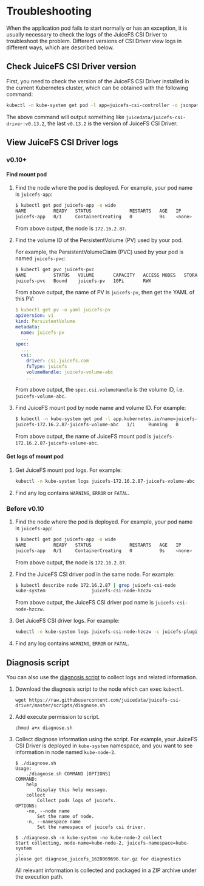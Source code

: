 # Troubleshooting

When the application pod fails to start normally or has an exception, it is usually necessary to check the logs of the JuiceFS CSI Driver to troubleshoot the problem. Different versions of CSI Driver view logs in different ways, which are described below.


## Check JuiceFS CSI Driver version

First, you need to check the version of the JuiceFS CSI Driver installed in the current Kubernetes cluster, which can be obtained with the following command:

```sh
kubectl -n kube-system get pod -l app=juicefs-csi-controller -o jsonpath="{.items[*].spec.containers[*].image}"
```

The above command will output something like `juicedata/juicefs-csi-driver:v0.13.2`, the last `v0.13.2` is the version of JuiceFS CSI Driver.


## View JuiceFS CSI Driver logs

### v0.10+

#### Find mount pod

1. Find the node where the pod is deployed. For example, your pod name is `juicefs-app`:

   ```sh {3}
   $ kubectl get pod juicefs-app -o wide
   NAME          READY   STATUS              RESTARTS   AGE   IP       NODE          NOMINATED NODE   READINESS GATES
   juicefs-app   0/1     ContainerCreating   0          9s    <none>   172.16.2.87   <none>           <none>
   ```

   From above output, the node is `172.16.2.87`.

2. Find the volume ID of the PersistentVolume (PV) used by your pod.

   For example, the PersistentVolumeClaim (PVC) used by your pod is named `juicefs-pvc`:

   ```sh {3}
   $ kubectl get pvc juicefs-pvc
   NAME          STATUS   VOLUME       CAPACITY   ACCESS MODES   STORAGECLASS   AGE
   juicefs-pvc   Bound    juicefs-pv   10Pi       RWX                           42d
   ```

   From above output, the name of PV is `juicefs-pv`, then get the YAML of this PV:

   ```yaml {12}
   $ kubectl get pv -o yaml juicefs-pv
   apiVersion: v1
   kind: PersistentVolume
   metadata:
     name: juicefs-pv
     ...
   spec:
     ...
     csi:
       driver: csi.juicefs.com
       fsType: juicefs
       volumeHandle: juicefs-volume-abc
       ...
   ```

   From above output, the `spec.csi.volumeHandle` is the volume ID, i.e. `juicefs-volume-abc`.

3. Find JuiceFS mount pod by node name and volume ID. For example:

   ```sh {2}
   $ kubectl -n kube-system get pod -l app.kubernetes.io/name=juicefs-mount -o wide | grep 172.16.2.87 | grep juicefs-volume-abc
   juicefs-172.16.2.87-juicefs-volume-abc   1/1     Running   0          20h    172.16.2.100   172.16.2.87   <none>           <none>
   ```

   From above output, the name of JuiceFS mount pod is `juicefs-172.16.2.87-juicefs-volume-abc`.

#### Get logs of mount pod

1. Get JuiceFS mount pod logs. For example:

   ```sh
   kubectl -n kube-system logs juicefs-172.16.2.87-juicefs-volume-abc
   ```

2. Find any log contains `WARNING`, `ERROR` or `FATAL`.

### Before v0.10

1. Find the node where the pod is deployed. For example, your pod name is `juicefs-app`:

   ```sh {3}
   $ kubectl get pod juicefs-app -o wide
   NAME          READY   STATUS              RESTARTS   AGE   IP       NODE          NOMINATED NODE   READINESS GATES
   juicefs-app   0/1     ContainerCreating   0          9s    <none>   172.16.2.87   <none>           <none>
   ```

   From above output, the node is `172.16.2.87`.

2. Find the JuiceFS CSI driver pod in the same node. For example:

   ```sh {2}
   $ kubectl describe node 172.16.2.87 | grep juicefs-csi-node
   kube-system                 juicefs-csi-node-hzczw                  1 (0%)        2 (1%)      1Gi (0%)         5Gi (0%)       61m
   ```

   From above output, the JuiceFS CSI driver pod name is `juicefs-csi-node-hzczw`.

3. Get JuiceFS CSI driver logs. For example:

   ```sh
   kubectl -n kube-system logs juicefs-csi-node-hzczw -c juicefs-plugin
   ```

4. Find any log contains `WARNING`, `ERROR` or `FATAL`.


## Diagnosis script

You can also use the [diagnosis script](https://github.com/juicedata/juicefs-csi-driver/blob/master/scripts/diagnose.sh) to collect logs and related information.

1. Download the diagnosis script to the node which can exec `kubectl`.

   ```shell
   wget https://raw.githubusercontent.com/juicedata/juicefs-csi-driver/master/scripts/diagnose.sh
   ```

2. Add execute permission to script.

   ```shell
   chmod a+x diagnose.sh
   ```

3. Collect diagnose information using the script. For example, your JuiceFS CSI Driver is deployed in `kube-system` namespace, and you want to see information in node named `kube-node-2`.

   ```shell
   $ ./diagnose.sh
   Usage:
       ./diagnose.sh COMMAND [OPTIONS]
   COMMAND:
       help
           Display this help message.
       collect
           Collect pods logs of juicefs.
   OPTIONS:
       -no, --node name
           Set the name of node.
       -n, --namespace name
           Set the namespace of juicefs csi driver.

   $ ./diagnose.sh -n kube-system -no kube-node-2 collect
   Start collecting, node-name=kube-node-2, juicefs-namespace=kube-system
   ...
   please get diagnose_juicefs_1628069696.tar.gz for diagnostics
   ```

   All relevant information is collected and packaged in a ZIP archive under the execution path.

